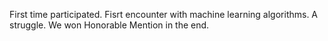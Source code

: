 First time participated.
Fisrt encounter with machine learning algorithms.
A struggle.
We won Honorable Mention in the end.
